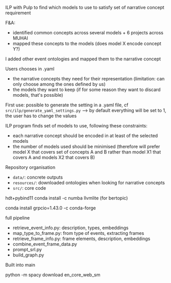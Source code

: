 

ILP with Pulp to find which models to use to satisfy set of narrative concept requirement

F&A:
* identified common concepts across several models + 6 projects across MUHAI
* mapped these concepts to the models (does model X encode concept Y?)

I added other event ontologies and mapped them to the narrative concept

Users chooses in .yaml
* the narrative concepts they need for their representation (limitation: can only choose among the ones defined by us)
* the models they want to keep (if for some reason they want to discard models, that's possible)

First use: possible to generate the setting in a .yaml file, cf `src/ilp/generate_yaml_settings.py` --> by default everything will be set to 1, the user has to change the values 

ILP program finds set of models to use, following these constraints:
* each narrative concept should be encoded in at least of the selected models
* the number of models used should be minimised (therefore will prefer model X that covers set of concepts A and B rather than model X1 that covers A and models X2 that covers B)

Repository organisation
* `data/`: concrete outputs
* `resources/`: downloaded ontologies when looking for narrative concepts
* `src/`: core code 


hdt+pybind11
conda install -c numba llvmlite (for bertopic)

conda install grpcio=1.43.0 -c conda-forge

full pipeline
- retrieve_event_info.py: description, types, embeddings
- map_type_to_frame.py: from type of events, extracting frames 
- retrieve_frame_info.py: frame elements, description, embeddings
- combine_event_frame_data.py
- prompt_srl.py
- build_graph.py

Built into main

python -m spacy download en_core_web_sm